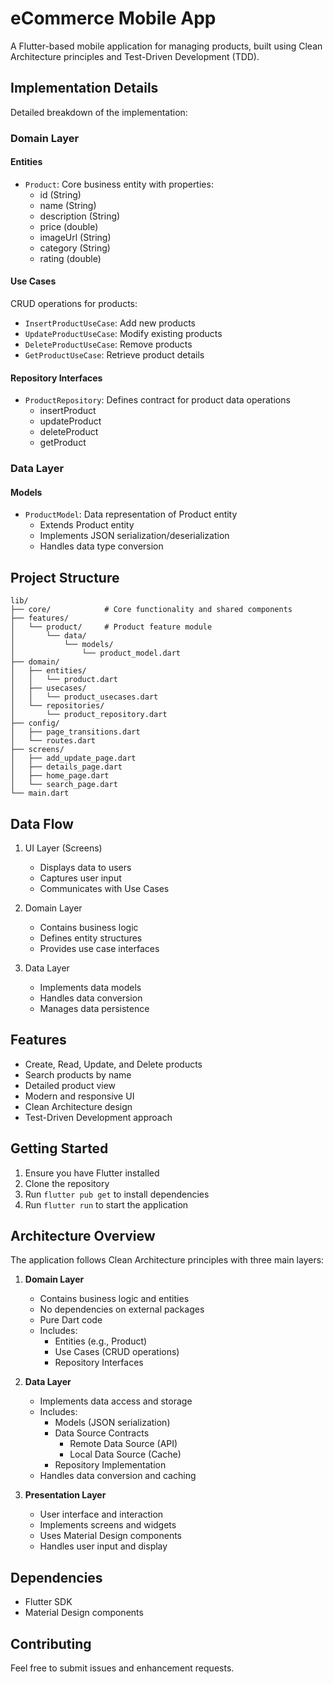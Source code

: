 # eCommerce Mobile App

A Flutter-based mobile application for managing products, built using Clean Architecture principles and Test-Driven Development (TDD).

## Implementation Details

Detailed breakdown of the implementation:

### Domain Layer

#### Entities
- `Product`: Core business entity with properties:
  - id (String)
  - name (String)
  - description (String)
  - price (double)
  - imageUrl (String)
  - category (String)
  - rating (double)

#### Use Cases
CRUD operations for products:
- `InsertProductUseCase`: Add new products
- `UpdateProductUseCase`: Modify existing products
- `DeleteProductUseCase`: Remove products
- `GetProductUseCase`: Retrieve product details

#### Repository Interfaces
- `ProductRepository`: Defines contract for product data operations
  - insertProduct
  - updateProduct
  - deleteProduct
  - getProduct

### Data Layer

#### Models
- `ProductModel`: Data representation of Product entity
  - Extends Product entity
  - Implements JSON serialization/deserialization
  - Handles data type conversion

## Project Structure

```
lib/
├── core/            # Core functionality and shared components
├── features/
│   └── product/     # Product feature module
│       └── data/
│           └── models/
│               └── product_model.dart
├── domain/
│   ├── entities/
│   │   └── product.dart
│   ├── usecases/
│   │   └── product_usecases.dart
│   └── repositories/
│       └── product_repository.dart
├── config/
│   ├── page_transitions.dart
│   └── routes.dart
├── screens/
│   ├── add_update_page.dart
│   ├── details_page.dart
│   ├── home_page.dart
│   └── search_page.dart
└── main.dart
```

## Data Flow

1. UI Layer (Screens)
   - Displays data to users
   - Captures user input
   - Communicates with Use Cases

2. Domain Layer
   - Contains business logic
   - Defines entity structures
   - Provides use case interfaces

3. Data Layer
   - Implements data models
   - Handles data conversion
   - Manages data persistence

## Features

- Create, Read, Update, and Delete products
- Search products by name
- Detailed product view
- Modern and responsive UI
- Clean Architecture design
- Test-Driven Development approach

## Getting Started

1. Ensure you have Flutter installed
2. Clone the repository
3. Run `flutter pub get` to install dependencies
4. Run `flutter run` to start the application

## Architecture Overview

The application follows Clean Architecture principles with three main layers:

1. **Domain Layer**
   - Contains business logic and entities
   - No dependencies on external packages
   - Pure Dart code
   - Includes:
     - Entities (e.g., Product)
     - Use Cases (CRUD operations)
     - Repository Interfaces

2. **Data Layer**
   - Implements data access and storage
   - Includes:
     - Models (JSON serialization)
     - Data Source Contracts
       - Remote Data Source (API)
       - Local Data Source (Cache)
     - Repository Implementation
   - Handles data conversion and caching

3. **Presentation Layer**
   - User interface and interaction
   - Implements screens and widgets
   - Uses Material Design components
   - Handles user input and display

## Dependencies

- Flutter SDK
- Material Design components

## Contributing

Feel free to submit issues and enhancement requests.
